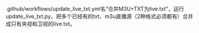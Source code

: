 .github/workflows/update_live_txt.yml名“合并M3U+TXT为live.txt”，运行update_live_txt.py。把多个已经有的txt、m3u直播源（2种格式必须都有）合并成只有央视和卫视的live.txt。

